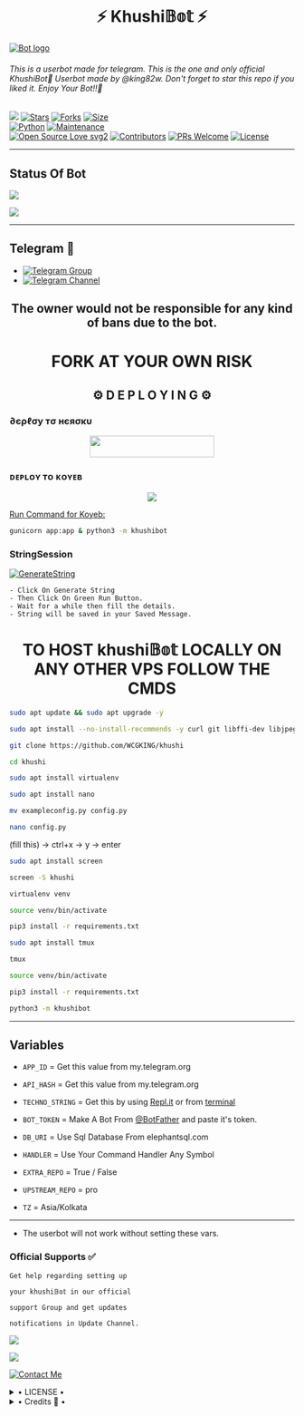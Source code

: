 
<h1 align="center">⚡ Khushi𝔹𝕠𝕥 ⚡</h1>

[![Bot logo](https://graph.org/file/683575bb9191eca6f8794.jpg)](https://t.me/Worldchattinggroup0)


<h6>This is a userbot made for telegram. 
This is the one and only official KhushiBot💖 Userbot made by @king82w. Don't forget to star this repo if you liked it. Enjoy Your Bot!!💝</h6>

[![](https://img.shields.io/badge/KHUSHIBOT-v1.1-blue)](#)
[![Stars](https://img.shields.io/github/stars/KHUSHIBOT-OP/KHUSHIBOT?style=flat-square&color=yellow)](https://github.com/KHUSHIBOT-OP/KHUSHIBOT/stargazers)
[![Forks](https://img.shields.io/github/forks/KHUSHIBOT-OP/KHUSHIBOT?style=flat-square&color=orange)](https://github.com/KHUSHIBOT-OP/KHUSHIBOT/fork)
[![Size](https://img.shields.io/github/repo-size/KHUSHIBOT-OP/KHUSHIBOT?style=flat-square&color=green)](https://github.com/KHUSHIBOT-OP/KHUSHIBOT/)   
[![Python](https://img.shields.io/badge/Python-v3.10.2-blue)](https://www.python.org/)
[![Maintenance](https://img.shields.io/badge/Maintained%3F-yes-green.svg)](https://github.com/KHUSHIBOT-OP/KHUSHIBOT/graphs/commit-activity)   
[![Open Source Love svg2](https://badges.frapsoft.com/os/v2/open-source.svg?v=103)](https://github.com/KHUSHIBOT-OP/KHUSHIBOT)
[![Contributors](https://img.shields.io/github/contributors/KHUSHIBOT-OP/KHUSHIBOT?style=flat-square&color=green)](https://github.com/KHUSHIBOT-OP/KHUSHIBOT/graphs/contributors)
[![PRs Welcome](https://img.shields.io/badge/PRs-welcome-brightgreen.svg?style=flat-square)](https://makeapullrequest.com)
[![License](https://img.shields.io/badge/License-AGPL-blue)](https://github.com/KHUSHIBOT-OP/KHUSHIBOT/blob/master/LICENSE)   

------

## Status Of Bot 
<p align="left">
    <a href="https://github.com/KHUSHIBOT-OP/KHUSHIBOT/network/members"><img src="https://img.shields.io/github/forks/KHUSHIBOT-OP/KHUSHIBOT?label=Forks&logoColor=Black&style=social"></a><p align="left"><a href="https://github.com/KHUSHIBOT-OP/KHUSHIBOT/stargazers"><img src="https://img.shields.io/github/stars/KHUSHIBOT-OP/KHUSHIBOT?logoColor=Blue&style=social"></a><p align="left"><a href="https://github.com/KHUSHIBOT-OP/KHUSHIBOT"></a><p align="left"><a href="https://github.com/KHUSHIBOT-OP/KHUSHIBOT?"></a>

------

## Telegram 🏪
- [![Telegram Group](https://img.shields.io/badge/Telegram-Group-brightgreen)](https://t.me/Worldchattinggroup0)
- [![Telegram Channel](https://img.shields.io/badge/Telegram-Channel-brightgreen)](https://t.me/networkwcg)

<h2 align="center">The owner would not be responsible for any kind of bans due to the bot.</h2>

<h1 align="center">FORK AT YOUR OWN RISK</h1>

<h2 align="center">⚙️ D E P L O Y I N G ⚙️</h2>


<h3> ∂єρℓσу тσ нєяσкυ</h3>

<p align="center"><a href="https://heroku.com/deploy"> <img src="https://img.shields.io/badge/Deploy%20To%20Heroku-grey?style=for-the-badge&logo=heroku" width="220" height="38.45"/></a></p>
</a>

<h3> ᴅᴇᴘʟᴏʏ ᴛᴏ ᴋᴏʏᴇʙ </h3>

<p align="center"><a href="https://app.koyeb.com/deploy?type=git&repository=github.com/TECHNOBOT-OP/TECHNOUSERBOT&branch=master&ports=8080;http;/&name=tbot&env[PORT]=8080&env[ENV]=True&env[ALIVE_NAME]=None&env[APP_ID]=None&env[API_HASH]=None&env[TECHNO_STRING]=None&env[BOT_TOKEN]=None&env[DATABASE_URL]=None&env[EXTRA_REPO]=True&env[UPSTREAM_REPO]=pro&env[TZ]=Asia/Kolkata"> <img src="https://www.koyeb.com/static/images/deploy/button.svg">

Run Command for Koyeb:
```bash
gunicorn app:app & python3 -m khushibot
```

<h3> StringSession </h3>

[![GenerateString](https://img.shields.io/badge/repl.it-generateString-yellowgreen)](https://replit.com/@Technoboy02/TechnoString?v=1) 

    - Click On Generate String
    - Then Click On Green Run Button.
    - Wait for a while then fill the details.
    - String will be saved in your Saved Message.


<h1 align="center">TO HOST khushi𝔹𝕠𝕥 LOCALLY ON ANY OTHER VPS FOLLOW THE CMDS</h1>

```bash
sudo apt update && sudo apt upgrade -y

sudo apt install --no-install-recommends -y curl git libffi-dev libjpeg-dev libwebp-dev python3-lxml python3-psycopg2 libpq-dev libcurl4-openssl-dev libxml2-dev libxslt1-dev python3-pip python3-sqlalchemy openssl wget python3 python3-dev libreadline-dev libyaml-dev gcc zlib1g ffmpeg libssl-dev libgconf-2-4 libxi6 unzip libopus0 libopus-dev python3-venv libmagickwand-dev pv tree mediainfo

git clone https://github.com/WCGKING/khushi

cd khushi

sudo apt install virtualenv

sudo apt install nano

mv exampleconfig.py config.py
```

```bash
nano config.py
```
 (fill this) -> ctrl+x -> y -> enter

```bash
sudo apt install screen

screen -S khushi

virtualenv venv

source venv/bin/activate

pip3 install -r requirements.txt

sudo apt install tmux

tmux

source venv/bin/activate

pip3 install -r requirements.txt

python3 -m khushibot
```
 
 
------

## Variables

- `APP_ID`  =  Get this value from my.telegram.org
- `API_HASH`  =  Get this value from my.telegram.org
- `TECHNO_STRING`  =  Get this by using [Repl.it](#Repl) or from [terminal](#Terminal)
- `BOT_TOKEN`  =  Make A Bot From [@BotFather](https://t.me/botfather) and paste it's token.
- `DB_URI` = Use Sql Database  From elephantsql.com
- `HANDLER` = Use Your Command Handler Any Symbol
- `EXTRA_REPO` = True / False
- `UPSTREAM_REPO` = pro
- `TZ` = Asia/Kolkata 

    </details>
------

- The userbot will not work without setting these vars.


### Official Supports ✅ 


```
Get help regarding setting up 

your khushi𝔹𝕠𝕥 in our official 

support Group and get updates

notifications in Update Channel.
```

<a href="https://t.me/networkwcg"><img src="https://img.shields.io/badge/Join-Support%20Channel-red.svg?style=for-the-badge&logo=Telegram"></a>

<a href="https://t.me/Worldchattinggroup0"><img src="https://img.shields.io/badge/Join-Support%20Group-blue.svg?style=for-the-badge&logo=Telegram"></a>


[![Contact Me](https://img.shields.io/badge/Telegram-Contact%20Me-informational)](https://t.me/king82w)


<details>

  <summary> • LICENSE • </summary>

![](https://www.gnu.org/graphics/gplv3-or-later.png)

Copyright (C) 2022 𝕋𝕖𝕔𝕙𝕟𝕠𝔹𝕠𝕥

Poject [KHUSHIBOT](https://github.com/KHUSHIBOY-OP/KHUSHIBOT) is free software: you can redistribute it and/or modify

it under the terms of the GNU General Public License as published by

the Free Software Foundation, either version 3 of the License, or

(at your option) any later version.

This program is distributed in the hope that it will be useful,

but WITHOUT ANY WARRANTY; without even the implied warranty of

MERCHANTABILITY or FITNESS FOR A PARTICULAR PURPOSE.  See the

GNU General Public License for more details.

You should have received a copy of the GNU General Public License

along with this program. If not, see <https://www.gnu.org/licenses/>.

</details>

<details>

  <summary> • Credits 🏅 • </summary>
  
• Inspired from all the userbots available publically for telegram.

• Motivated mainly by LEGENDBOT and Catuserbot.

• [LonamiWebs](https://github.com/LonamiWebs/khushi) for khushi.

• [KHUSHI](https://github.com/WCGKING/khushi):DEV

• Plugins credit goes to [LEGENDBOT](https://github.com/LEGEND-AI/LEGENDBOT)

